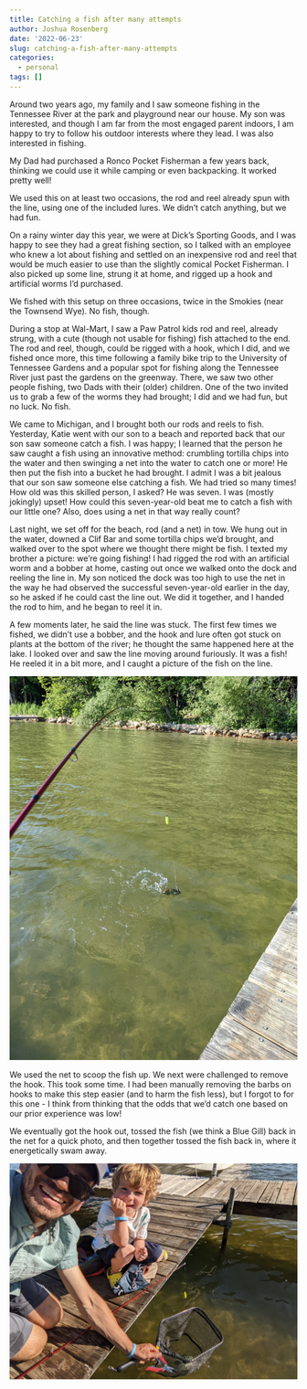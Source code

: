```yaml
---
title: Catching a fish after many attempts
author: Joshua Rosenberg
date: '2022-06-23'
slug: catching-a-fish-after-many-attempts
categories:
  - personal
tags: []
---
```


Around two years ago, my family and I saw someone fishing in the Tennessee River at the park and playground near our house. My son was interested, and though I am far from the most engaged parent indoors, I am happy to try to follow his outdoor interests where they lead. I was also interested in fishing.

My Dad had purchased a Ronco Pocket Fisherman a few years back, thinking we could use it while camping or even backpacking. It worked pretty well!

We used this on at least two occasions, the rod and reel already spun with the line, using one of the included lures. We didn’t catch anything, but we had fun.

On a rainy winter day this year, we were at Dick’s Sporting Goods, and I was happy to see they had a great fishing section, so I talked with an employee who knew a lot about fishing and settled on an inexpensive rod and reel that would be much easier to use than the slightly comical Pocket Fisherman. I also picked up some line, strung it at home, and rigged up a hook and artificial worms I’d purchased.

We fished with this setup on three occasions, twice in the Smokies (near the Townsend Wye). No fish, though.

During a stop at Wal-Mart, I saw a Paw Patrol kids rod and reel, already strung, with a cute (though not usable for fishing) fish attached to the end. The rod and reel, though, could be rigged with a hook, which I did, and we fished once more, this time following a family bike trip to the University of Tennessee Gardens and a popular spot for fishing along the Tennessee River just past the gardens on the greenway. There, we saw two other people fishing, two Dads with their (older) children. One of the two invited us to grab a few of the worms they had brought; I did and we had fun, but no luck. No fish.

We came to Michigan, and I brought both our rods and reels to fish. Yesterday, Katie went with our son to a beach and reported back that our son saw someone catch a fish. I was happy; I learned that the person he saw caught a fish using an innovative method: crumbling tortilla chips into the water and then swinging a net into the water to catch one or more! He then put the fish into a bucket he had brought. I admit I was a bit jealous that our son saw someone else catching a fish. We had tried so many times! How old was this skilled person, I asked? He was seven. I was (mostly jokingly) upset! How could this seven-year-old beat me to catch a fish with our little one? Also, does using a net in that way really count?

Last night, we set off for the beach, rod (and a net) in tow. We hung out in the water, downed a Clif Bar and some tortilla chips we’d brought, and walked over to the spot where we thought there might be fish. I texted my brother a picture: we’re going fishing! I had rigged the rod with an artificial worm and a bobber at home, casting out once we walked onto the dock and reeling the line in. My son noticed the dock was too high to use the net in the way he had observed the successful seven-year-old earlier in the day, so he asked if he could cast the line out. We did it together, and I handed the rod to him, and he began to reel it in.

A few moments later, he said the line was stuck. The first few times we fished, we didn’t use a bobber, and the hook and lure often got stuck on plants at the bottom of the river; he thought the same happened here at the lake. I looked over and saw the line moving around furiously. It was a fish! He reeled it in a bit more, and I caught a picture of the fish on the line.

![](images/fish.jpg)

We used the net to scoop the fish up. We next were challenged to remove the hook. This took some time. I had been manually removing the barbs on hooks to make this step easier (and to harm the fish less), but I forgot to for this one - I think from thinking that the odds that we’d catch one based on our prior experience was low!

We eventually got the hook out, tossed the fish (we think a Blue Gill) back in the net for a quick photo, and then together tossed the fish back in, where it energetically swam away.

![](images/success.jpg)